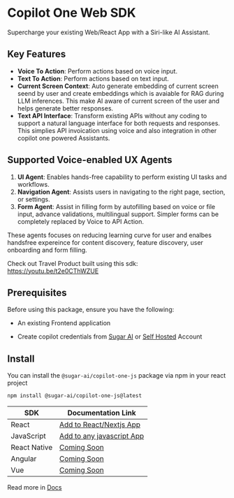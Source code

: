 # Copilot One Web SDK

Supercharge your existing Web/React App with a Siri-like AI Assistant.

## Key Features

- **Voice To Action**: Perform actions based on voice input.
- **Text To Action**: Perform actions based on text input.
- **Current Screen Context**: Auto generate embedding of current screen seend by user and create embeddings which is avaiable for RAG during LLM inferences. This make AI aware of current screen of the user and helps generate better responses.
- **Text API Interface**: Transform existing APIs without any coding to support a natural language interface for both requests and responses. This simplies API invoication using voice and also integration in other copilot one powered Assistants.

## Supported Voice-enabled UX Agents

1. **UI Agent**: Enables hands-free capability to perform existing UI tasks and workflows.
2. **Navigation Agent**: Assists users in navigating to the right page, section, or settings.
3. **Form Agent**: Assist in filling form by autofilling based on voice or file input, advance validations, multilingual support. Simpler forms can be completely replaced by Voice to API Action.

These agents focuses on reducing learning curve for user and enalbes handsfree expereince for content discovery, feature discovery, user onboarding and form filling.

Check out Travel Product built using this sdk: https://youtu.be/t2e0CThWZUE

## Prerequisites

Before using this package, ensure you have the following:

- An existing Frontend application

- Create copilot credentials from [Sugar AI](https://play.sugarcaneai.dev) or [Self Hosted](https://github.com/SugarAI-HQ/CopilotOne/tree/develop/apps/factory) Account

## Install

You can install the `@sugar-ai/copilot-one-js` package via npm in your react project


```bash
npm install @sugar-ai/copilot-one-js@latest
```

| SDK      | Documentation Link                             |
|-------------------|-------------------------------------------------|
| React             | [Add to React/Nextjs App](https://docs.sugarai.dev/integrations/1_react/) |
| JavaScript        | [Add to any javascript App](https://docs.sugarai.dev/integrations/0_js/) |
| React Native      | [Coming Soon](https://docs.sugarai.dev/integrations/2_react_native/) |
| Angular           | [Coming Soon](https://docs.sugarai.dev/integrations/3_angular/) |
| Vue               | [Coming Soon](https://docs.sugarai.dev/integrations/4_vue/) |



Read more in [Docs](https://docs.sugarai.dev)


